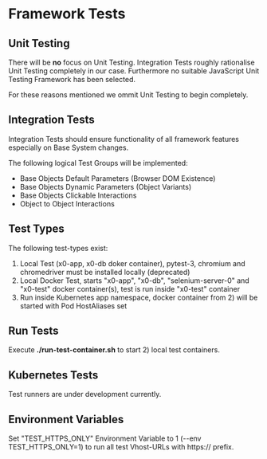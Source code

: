 # Framework Tests

## Unit Testing

There will be **no** focus on Unit Testing. Integration Tests roughly rationalise Unit Testing
completely in our case. Furthermore no suitable JavaScript Unit Testing Framework has been selected.

For these reasons mentioned we ommit Unit Testing to begin completely.

## Integration Tests

Integration Tests should ensure functionality of all framework features especially on Base System changes.

The following logical Test Groups will be implemented:

* Base Objects Default Parameters (Browser DOM Existence)
* Base Objects Dynamic Parameters (Object Variants)
* Base Objects Clickable Interactions
* Object to Object Interactions

## Test Types

The following test-types exist:

1. Local Test (x0-app, x0-db doker container), pytest-3, chromium and chromedriver must be installed locally (deprecated)
2. Local Docker Test, starts "x0-app", "x0-db", "selenium-server-0" and "x0-test" docker container(s), test is run inside "x0-test" container
3. Run inside Kubernetes app namespace, docker container from 2) will be started with Pod HostAliases set

## Run Tests

Execute **./run-test-container.sh** to start 2) local test containers.

## Kubernetes Tests

Test runners are under development currently.

## Environment Variables

Set "TEST_HTTPS_ONLY" Environment Variable to 1 (--env TEST_HTTPS_ONLY=1) to run all test Vhost-URLs with https:// prefix.
